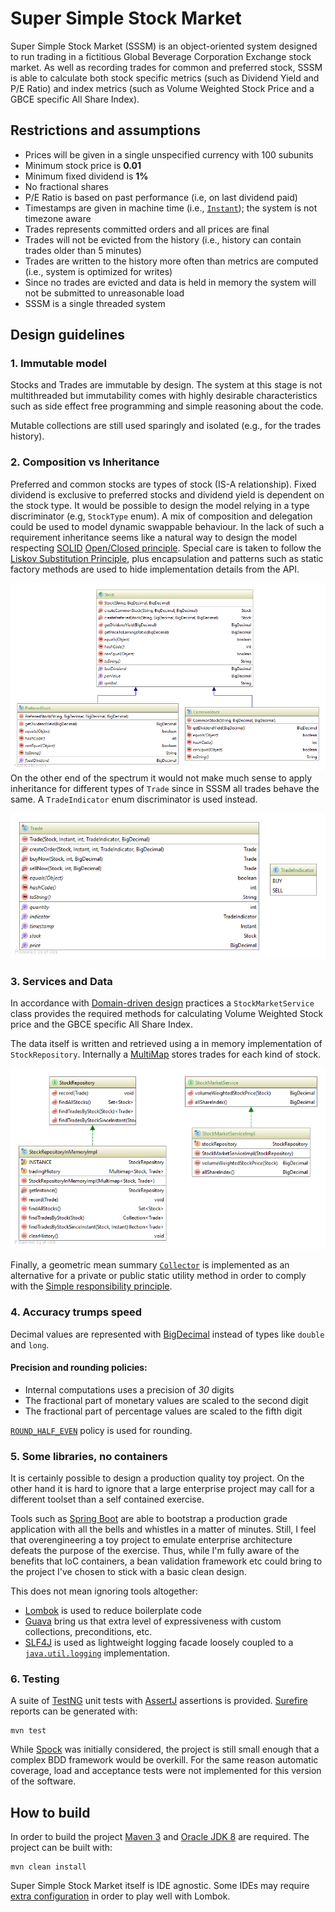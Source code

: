 Super Simple Stock Market
=========================

Super Simple Stock Market (SSSM) is an object-oriented system designed to run trading in a fictitious Global Beverage
Corporation Exchange stock market. As well as recording trades for common and preferred stock, SSSM is able to calculate
both stock specific metrics (such as Dividend Yield and P/E Ratio) and index metrics (such as Volume Weighted Stock
Price and a GBCE specific All Share Index).

Restrictions and assumptions
----------------------------
* Prices will be given in a single unspecified currency with 100 subunits
* Minimum stock price is **0.01**
* Minimum fixed dividend is **1%**
* No fractional shares
* P/E Ratio is based on past performance (i.e, on last dividend paid)
* Timestamps are given in machine time (i.e., [`Instant`][1]); the system is not timezone aware
* Trades represents committed orders and all prices are final
* Trades will not be evicted from the history (i.e., history can contain trades older than 5 minutes)
* Trades are written to the history more often than metrics are computed (i.e., system is optimized for writes)
* Since no trades are evicted and data is held in memory the system will not be submitted to unreasonable load
* SSSM is a single threaded system

Design guidelines
-----------------

### 1. Immutable model

Stocks and Trades are immutable by design. The system at this stage is not multithreaded but immutability comes with
highly desirable characteristics such as side effect free programming and simple reasoning about the code.

Mutable collections are still used sparingly and isolated (e.g., for the trades history).

### 2. Composition vs Inheritance

Preferred and common stocks are types of stock (IS-A relationship). Fixed dividend is exclusive to preferred stocks and
dividend yield is dependent on the stock type. It would be possible to design the model relying in a type discriminator
(e.g, `StockType` enum). A mix of composition and delegation could be used to model dynamic swappable behaviour. In the
lack of such a requirement inheritance seems like a natural way to design the model respecting [SOLID][2]
[Open/Closed principle][3]. Special care is taken to follow the [Liskov Substitution Principle][4], plus encapsulation
and patterns such as static factory methods are used to hide implementation details from the API.

[![Class Diagram - Stocks][23]][23]
On the other end of the spectrum it would not make much sense to apply inheritance for different types of `Trade` since
in SSSM all trades behave the same. A `TradeIndicator` enum discriminator is used instead.

[![Class Diagram - Trades][24]][24]

### 3. Services and Data

In accordance with [Domain-driven design][5] practices a `StockMarketService` class provides the required methods for
calculating Volume Weighted Stock price and the GBCE specific All Share Index.

The data itself is written and retrieved using a in memory implementation of `StockRepository`. Internally a
[MultiMap][6] stores trades for each kind of stock.

[![Class Diagram - Service and Repository][25]][25]

Finally, a geometric mean summary [`Collector`][7] is implemented as an alternative for a private or public static utility
method in order to comply with the [Simple responsibility principle][8].

### 4. Accuracy trumps speed

Decimal values are represented with [BigDecimal][9] instead of types like `double` and `long`.

#### Precision and rounding policies:

* Internal computations uses a precision of *30* digits
* The fractional part of monetary values are scaled to the second digit
* The fractional part of percentage values are scaled to the fifth digit

[`ROUND_HALF_EVEN`][10] policy is used for rounding.

### 5. Some libraries, no containers

It is certainly possible to design a production quality toy project. On the other hand it is hard to ignore that a large
enterprise project may call for a different toolset than a self contained exercise.

Tools such as [Spring Boot][11] are able to bootstrap a production grade application with all the bells and whistles in
a matter of minutes. Still, I feel that overengineering a toy project to emulate enterprise architecture defeats the
purpose of the exercise. Thus, while I'm fully aware of the benefits that IoC containers, a bean validation framework
etc could bring to the project I've chosen to stick with a basic clean design.

This does not mean ignoring tools altogether:

* [Lombok][12] is used to reduce boilerplate code
* [Guava][13] bring us that extra level of expressiveness with custom collections, preconditions, etc.
* [SLF4J][14] is used as lightweight logging facade loosely coupled to a [`java.util.logging`][15] implementation.


### 6. Testing

A suite of [TestNG][16] unit tests with [AssertJ][17] assertions is provided. [Surefire][18] reports can be generated
with:

    mvn test

While [Spock][19] was initially considered, the project is still small enough that a complex BDD framework would be
overkill. For the same reason automatic coverage, load and acceptance tests were not implemented for this version of the
software.

How to build
-------------

In order to build the project [Maven 3][20] and [Oracle JDK 8][21] are required. The project can be built with:

    mvn clean install

Super Simple Stock Market itself is IDE agnostic. Some IDEs may require [extra configuration][22] in order to play well
with Lombok.

[1]: https://docs.oracle.com/javase/8/docs/api/java/time/Instant.html
[2]: https://en.wikipedia.org/wiki/SOLID_(object-oriented_design)
[3]: https://en.wikipedia.org/wiki/Open/closed_principle
[4]: https://en.wikipedia.org/wiki/Liskov_substitution_principle
[5]: https://en.wikipedia.org/wiki/Domain-driven_design
[6]: http://docs.guava-libraries.googlecode.com/git/javadoc/com/google/common/collect/Multimap.html
[7]: https://docs.oracle.com/javase/8/docs/api/java/util/stream/Collector.html
[8]: https://en.wikipedia.org/wiki/Single_responsibility_principle
[9]: https://docs.oracle.com/javase/8/docs/api/java/math/BigDecimal.html
[10]: https://docs.oracle.com/javase/8/docs/api/java/math/RoundingMode.html#HALF_EVEN
[11]: http://projects.spring.io/spring-boot/
[12]: https://projectlombok.org/
[13]: https://github.com/google/guava
[14]: http://www.slf4j.org/
[15]: https://docs.oracle.com/javase/8/docs/api/java/util/logging/package-summary.html
[16]: http://testng.org/doc/index.html
[17]: http://joel-costigliola.github.io/assertj/
[18]: https://maven.apache.org/surefire/maven-surefire-plugin/
[19]: https://code.google.com/archive/p/spock/
[20]: https://maven.apache.org/
[21]: http://www.oracle.com/technetwork/java/javase/downloads/index.html
[22]: https://projectlombok.org/download.html

[23]: src/main/docs/images/stock_class_diagram.png
[24]: src/main/docs/images/trade_class_diagram.png
[25]: src/main/docs/images/service_and_repository_class_diagram.png




